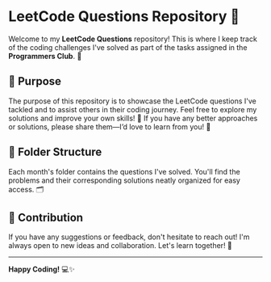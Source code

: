 # LeetCode Questions Repository 🚀

Welcome to my **LeetCode Questions** repository! This is where I keep track of the coding challenges I've solved as part of the tasks assigned in the **Programmers Club**. 🎉

## 📖 Purpose

The purpose of this repository is to showcase the LeetCode questions I've tackled and to assist others in their coding journey. Feel free to explore my solutions and improve your own skills! 💪 If you have any better approaches or solutions, please share them—I’d love to learn from you! 🌟

## 📁 Folder Structure

Each month's folder contains the questions I've solved. You'll find the problems and their corresponding solutions neatly organized for easy access. 🗂️

## 🤝 Contribution

If you have any suggestions or feedback, don't hesitate to reach out! I'm always open to new ideas and collaboration. Let's learn together! 🌟

---

**Happy Coding!** 💻✨
